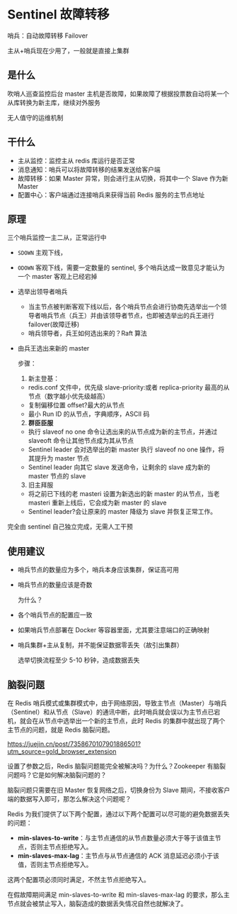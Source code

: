 # Sentinel 故障转移

哨兵：自动故障转移 Failover

主从+哨兵现在少用了，一般就是直接上集群

## 是什么

吹哨人巡查监控后台 master 主机是否故障，如果故障了根据投票数自动将某一个从库转换为新主库，继续对外服务

无人值守的运维机制

## 干什么

- 主从监控：监控主从 redis 库运行是否正常
- 消息通知：哨兵可以将故障转移的结果发送给客户端
- 故障转移：如果 Master 异常，则会进行主从切换，将其中一个 Slave 作为新 Master
- 配置中心：客户端通过连接哨兵来获得当前 Redis 服务的主节点地址

## 原理

三个哨兵监控一主二从，正常运行中

- `SDOWN` 主观下线，

- `ODOWN` 客观下线，需要一定数量的 sentinel, 多个哨兵达成一致意见才能认为一个 master 客观上已经宕掉

- 选举出领导者哨兵
  - 当主节点被判断客观下线以后，各个哨兵节点会进行协商先选举出一个领导者哨兵节点（兵王）并由该领导者节点，也即被选举出的兵王进行 failover(故障迁移)
  - 哨兵领导者，兵王如何选出来的？Raft 算法
  
- 由兵王选出来新的 master

  步骤：

  1. 新主登基：
    - redis.conf 文件中，优先级 slave-priority:或者 replica-priority 最高的从节点（数字越小优先级越高）
    - 复制偏移位置 offset?最大的从节点
    - 最小 Run ID 的从节点，字典顺序，ASCII 码
  2. **群臣臣服**
    - 执行 slaveof no one 命令让选出来的从节点成为新的主节点，并通过 slaveoft 命令让其他节点成为其从节点
    - Sentinel leader 会对选举出的新 master 执行 slaveof no one 操作，将其提升为 master 节点
    - Sentinel leader 向其它 slave 发送命令，让剩余的 slave 成为新的 master 节点的 slave
  3. 旧主拜服
    - 将之前已下线的老 masteri 设置为新选出的新 master 的从节点，当老 masteri 重新上线后，它会成为新 master 的 slave
    - Sentinel leader?会让原来的 master 降级为 slave 并恢复正常工作。

完全由 sentinel 自己独立完成，无需人工干预

## 使用建议

- 哨兵节点的数量应为多个，哨兵本身应该集群，保证高可用

- 哨兵节点的数量应该是奇数

  为什么？

- 各个哨兵节点的配置应一致

- 如果哨兵节点部署在 Docker 等容器里面，尤其要注意端口的正确映射

- 哨兵集群+主从复制，并不能保证数据零丢失（故引出集群）

  选举切换流程至少 5-10 秒钟，造成数据丢失

## 脑裂问题

在 Redis 哨兵模式或集群模式中，由于网络原因，导致主节点（Master）与哨兵（Sentinel）和从节点（Slave）的通讯中断，此时哨兵就会误以为主节点已宕机，就会在从节点中选举出一个新的主节点，此时 Redis 的集群中就出现了两个主节点的问题，就是 Redis 脑裂问题。

https://juejin.cn/post/7358670107901886501?utm_source=gold_browser_extension

设置了参数之后，Redis 脑裂问题能完全被解决吗？为什么？Zookeeper 有脑裂问题吗？它是如何解决脑裂问题的？

脑裂问题只需要在旧 Master 恢复网络之后，切换身份为 Slave 期间，不接收客户端的数据写入即可，那怎么解决这个问题呢？

Redis 为我们提供了以下两个配置，通过以下两个配置可以尽可能的避免数据丢失的问题：

- **min-slaves-to-write**：与主节点通信的从节点数量必须大于等于该值主节点，否则主节点拒绝写入。
- **min-slaves-max-lag**：主节点与从节点通信的 ACK 消息延迟必须小于该值，否则主节点拒绝写入。

这两个配置项必须同时满足，不然主节点拒绝写入。

在假故障期间满足 min-slaves-to-write 和 min-slaves-max-lag 的要求，那么主节点就会被禁止写入，脑裂造成的数据丢失情况自然也就解决了。

